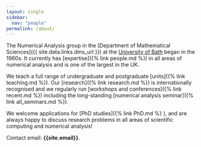 ```yaml
---
layout: single
sidebar: 
  nav: "people"
permalink: /about/
---
```


The Numerical Analysis group in the [Department of Mathematical Sciences]({{ site.data.links.dms_url }}) at the [University of Bath]({{site.data.links.uob_url}}) began in the 1960s. It currently has [expertise]({% link people.md %}) in all areas of numerical analysis and is one of the largest in the UK.

We teach a full range of undergraduate and postgraduate [units]({% link teaching.md %}).
  Our [research]({% link research.md %}) is internationally recognised and we regularly run [workshops and conferences]({% link recent.md %}) including the long-standing [numerical analysis seminar]({% link all_seminars.md %}).

We  welcome applications for [PhD studies]({% link PhD.md %} ), and are always happy to discuss research problems in all areas of scientific computing and numerical analysis!

Contact email: <strong>{{site.email}}</strong>. 